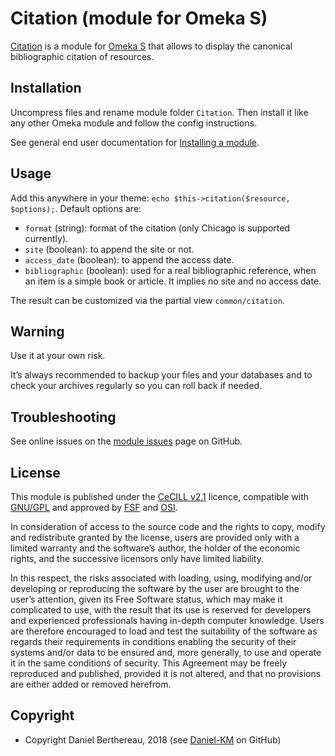 Citation (module for Omeka S)
=============================

[Citation] is a module for [Omeka S] that allows to display the canonical
bibliographic citation of resources.


Installation
------------

Uncompress files and rename module folder `Citation`. Then install it like any
other Omeka module and follow the config instructions.

See general end user documentation for [Installing a module].


Usage
-----

Add this anywhere in your theme: `echo $this->citation($resource, $options);`.
Default options are:
* `format` (string): format of the citation (only Chicago is supported
  currently).
* `site` (boolean): to append the site or not.
* `access_date` (boolean): to append the access date.
* `bibliographic` (boolean): used for a real bibliographic reference, when an
  item is a simple book or article. It implies no site and no access date.

The result can be customized via the partial view `common/citation`.


Warning
-------

Use it at your own risk.

It’s always recommended to backup your files and your databases and to check
your archives regularly so you can roll back if needed.


Troubleshooting
---------------

See online issues on the [module issues] page on GitHub.


License
-------

This module is published under the [CeCILL v2.1] licence, compatible with
[GNU/GPL] and approved by [FSF] and [OSI].

In consideration of access to the source code and the rights to copy, modify and
redistribute granted by the license, users are provided only with a limited
warranty and the software’s author, the holder of the economic rights, and the
successive licensors only have limited liability.

In this respect, the risks associated with loading, using, modifying and/or
developing or reproducing the software by the user are brought to the user’s
attention, given its Free Software status, which may make it complicated to use,
with the result that its use is reserved for developers and experienced
professionals having in-depth computer knowledge. Users are therefore encouraged
to load and test the suitability of the software as regards their requirements
in conditions enabling the security of their systems and/or data to be ensured
and, more generally, to use and operate it in the same conditions of security.
This Agreement may be freely reproduced and published, provided it is not
altered, and that no provisions are either added or removed herefrom.


Copyright
---------

* Copyright Daniel Berthereau, 2018 (see [Daniel-KM] on GitHub)


[Omeka S]: https://omeka.org/s
[Citation]: https://github.com/Daniel-KM/Omeka-S-module-Citation
[Installing a module]: http://dev.omeka.org/docs/s/user-manual/modules/#installing-modules
[module issues]: https://github.com/Daniel-KM/Omeka-S-module-Citation/issues
[CeCILL v2.1]: https://www.cecill.info/licences/Licence_CeCILL_V2.1-en.html
[GNU/GPL]: https://www.gnu.org/licenses/gpl-3.0.html
[FSF]: https://www.fsf.org
[OSI]: http://opensource.org
[MIT]: http://http://opensource.org/licenses/MIT
[Daniel-KM]: https://github.com/Daniel-KM "Daniel Berthereau"
